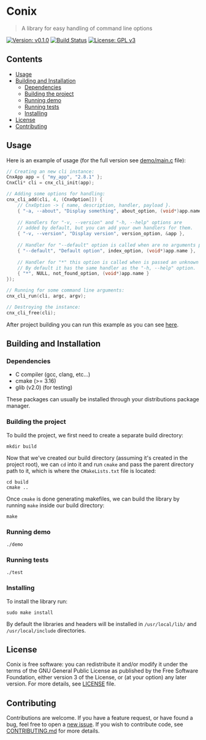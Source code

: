 # Conix
> A library for easy handling of command line options

[![Version: v0.1.0](https://img.shields.io/badge/version-v0.1.0-blue)](https://vstan02.github.io/conix)
[![Build Status](https://api.travis-ci.org/vstan02/conix.svg?branch=master)](https://travis-ci.org/github/vstan02/conix)
[![License: GPL v3](https://img.shields.io/badge/license-GPL%20v3-blue.svg)](http://www.gnu.org/licenses/gpl-3.0)

## Contents
- [Usage](#usage)
- [Building and Installation](#building-and-installation)
  - [Dependencies](#dependencies)
  - [Building the project](#building-the-project)
  - [Running demo](#running-demo)
  - [Running tests](#running-tests)
  - [Installing](#installing)
- [License](#license)
- [Contributing](#contributing)

## Usage
Here is an example of usage (for the full version see [demo/main.c](https://github.com/vstan02/conix/blob/master/demo/main.c) file):
```c
// Creating an new cli instance:
CnxApp app = { "my_app", "2.8.1" };
CnxCli* cli = cnx_cli_init(app);

// Adding some options for handling:
cnx_cli_add(cli, 4, (CnxOption[]) {
	// CnxOption -> { name, description, handler, payload }.
	{ "-a, --about", "Display something", about_option, (void*)app.name },
	
	// Handlers for "-v, --version" and "-h, --help" options are
	// added by default, but you can add your own handlers for them.
	{ "-v, --version", "Display version", version_option, &app },
	
	// Handler for "--default" option is called when are no arguments passed.
	{ "--default", "Default option", index_option, (void*)app.name },
	
	// Handler for "*" this option is called when is passed an unknown cli option.
	// By default it has the same handler as the "-h, --help" option.
	{ "*", NULL, not_found_option, (void*)app.name }
});

// Running for some command line arguments:
cnx_cli_run(cli, argc, argv);

// Destroying the instance:
cnx_cli_free(cli);
```

After project building you can run this example as you can see [here](#running-demo).

## Building and Installation

### Dependencies
- C compiler (gcc, clang, etc...)
- cmake (>= 3.16)
- glib (v2.0) (for testing)

These packages can usually be installed through your distributions package manager.

### Building the project
To build the project, we first need to create a separate build directory:
```
mkdir build
```

Now that we've created our build directory (assuming it's created in the project root), we can `cd` into it and run `cmake` and pass the parent directory path to it, which is where the `CMakeLists.txt` file is located:
```
cd build
cmake ..
```

Once `cmake` is done generating makefiles, we can build the library by running `make` inside our build directory:
```
make
```

### Running demo
```
./demo
```

### Running tests
```
./test
```

### Installing
To install the library run:
```
sudo make install
```
By default the libraries and headers will be installed in `/usr/local/lib/` and `/usr/local/include` directories.

## License
Conix is free software: you can redistribute it and/or modify it under the terms of the GNU General Public License as published by the Free Software Foundation, either version 3 of the License, or (at your option) any later version.
For more details, see [LICENSE](https://github.com/vstan02/conix/blob/master/LICENSE) file.

## Contributing
Contributions are welcome.
If you have a feature request, or have found a bug, feel free to open a [new issue](https://github.com/vstan02/conix/issues/new).
If you wish to contribute code, see [CONTRIBUTING.md](https://github.com/vstan02/conix/blob/master/CONTRIBUTING.md) for more details.
